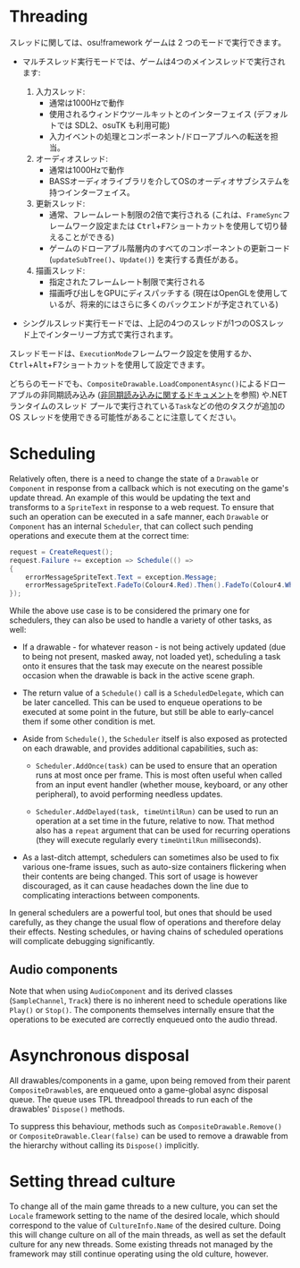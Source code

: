 # Threading

スレッドに関しては、osu!framework ゲームは 2 つのモードで実行できます。

* マルチスレッド実行モードでは、ゲームは4つのメインスレッドで実行されます:

    1. 入力スレッド:
        - 通常は1000Hzで動作
        - 使用されるウィンドウツールキットとのインターフェイス (デフォルトでは SDL2、osuTK も利用可能)
        - 入力イベントの処理とコンポーネント/ドローアブルへの転送を担当。
    2. オーディオスレッド:
        - 通常は1000Hzで動作
        - BASSオーディオライブラリを介してOSのオーディオサブシステムを持つインターフェイス。
    3. 更新スレッド:
        - 通常、フレームレート制限の2倍で実行される (これは、`FrameSync`フレームワーク設定または <kbd>Ctrl</kbd>+<kbd>F7</kbd>ショートカットを使用して切り替えることができる)
        - ゲームのドローアブル階層内のすべてのコンポーネントの更新コード (`updateSubTree()`、`Update()`) を実行する責任がある。
    4. 描画スレッド:
        - 指定されたフレームレート制限で実行される
        - 描画呼び出しをGPUにディスパッチする (現在はOpenGLを使用しているが、将来的にはさらに多くのバックエンドが予定されている)

* シングルスレッド実行モードでは、上記の4つのスレッドが1つのOSスレッド上でインターリーブ方式で実行されます。

スレッドモードは、`ExecutionMode`フレームワーク設定を使用するか、<kbd>Ctrl</kbd>+<kbd>Alt</kbd>+<kbd>F7</kbd>ショートカットを使用して設定できます。

どちらのモードでも、`CompositeDrawable.LoadComponentAsync()`によるドローアブルの非同期読み込み ([非同期読み込みに関するドキュメント](./Asynchronous-loading.md)を参照) や.NET ランタイムのスレッド プールで実行されている`Task`などの他のタスクが追加の OS スレッドを使用できる可能性があることに注意してください。

# Scheduling

Relatively often, there is a need to change the state of a `Drawable` or `Component` in response from a callback which is not executing on the game's update thread.
An example of this would be updating the text and transforms to a `SpriteText` in response to a web request.
To ensure that such an operation can be executed in a safe manner, each `Drawable` or `Component` has an internal `Scheduler`, that can collect such pending operations and execute them at the correct time:

```csharp
request = CreateRequest();
request.Failure += exception => Schedule(() =>
{
    errorMessageSpriteText.Text = exception.Message;
    errorMessageSpriteText.FadeTo(Colour4.Red).Then().FadeTo(Colour4.White, 1000);
});
```

While the above use case is to be considered the primary one for schedulers, they can also be used to handle a variety of other tasks, as well:

* If a drawable - for whatever reason - is not being actively updated (due to being not present, masked away, not loaded yet), scheduling a task onto it ensures that the task may execute on the nearest possible occasion when the drawable is back in the active scene graph.
* The return value of a `Schedule()` call is a `ScheduledDelegate`, which can be later cancelled. This can be used to enqueue operations to be executed at some point in the future, but still be able to early-cancel them if some other condition is met.
* Aside from `Schedule()`, the `Scheduler` itself is also exposed as protected on each drawable, and provides additional capabilities, such as:

    - `Scheduler.AddOnce(task)` can be used to ensure that an operation runs at most once per frame.
      This is most often useful when called from an input event handler (whether mouse, keyboard, or any other peripheral), to avoid performing needless updates.

    - `Scheduler.AddDelayed(task, timeUntilRun)` can be used to run an operation at a set time in the future, relative to now.
      That method also has a `repeat` argument that can be used for recurring operations (they will execute regularly every `timeUntilRun` milliseconds).

* As a last-ditch attempt, schedulers can sometimes also be used to fix various one-frame issues, such as auto-size containers flickering when their contents are being changed.
  This sort of usage is however discouraged, as it can cause headaches down the line due to complicating interactions between components.

In general schedulers are a powerful tool, but ones that should be used carefully, as they change the usual flow of operations and therefore delay their effects.
Nesting schedules, or having chains of scheduled operations will complicate debugging significantly.

## Audio components

Note that when using `AudioComponent` and its derived classes (`SampleChannel`, `Track`) there is no inherent need to schedule operations like `Play()` or `Stop()`. The components themselves internally ensure that the operations to be executed are correctly enqueued onto the audio thread.

# Asynchronous disposal

All drawables/components in a game, upon being removed from their parent `CompositeDrawable`s, are enqueued onto a game-global async disposal queue.
The queue uses TPL threadpool threads to run each of the drawables' `Dispose()` methods.

To suppress this behaviour, methods such as `CompositeDrawable.Remove()` or `CompositeDrawable.Clear(false)` can be used to remove a drawable from the hierarchy without calling its `Dispose()` implicitly.

# Setting thread culture

To change all of the main game threads to a new culture, you can set the `Locale` framework setting to the name of the desired locale, which should correspond to the value of `CultureInfo.Name` of the desired culture.
Doing this will change culture on all of the main threads, as well as set the default culture for any new threads.
Some existing threads not managed by the framework may still continue operating using the old culture, however.